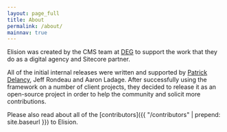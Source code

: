 ```yaml
---
layout: page_full
title: About
permalink: /about/
mainnav: true
---
```

Elision was created by the CMS team at [DEG](http://www.degdigital.com/) to support the work that they do as a digital agency and Sitecore partner.

All of the initial internal releases were written and supported by [Patrick Delancy](http://patrickdelancy.com/), Jeff Rondeau and Aaron Ladage. After successfully using the framework on a number of client projects, they decided to release it as an open-source project in order to help the community and solicit more contributions.

Please also read about all of the [contributors]({{ "/contributors" | prepend: site.baseurl }}) to Elision.